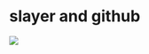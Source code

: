<!--
id: 7398234516
link: http://tumblr.atmos.org/post/7398234516/slayer-and-github
slug: slayer-and-github
date: Fri Jul 08 2011 17:07:53 GMT-0700 (PDT)
publish: 2011-07-08
tags: 
title: slayer and github
-->


slayer and github
=================

![](http://31.media.tumblr.com/tumblr_lo1hp7I9k21qz4sngo1_1280.png)

